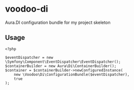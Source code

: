 # voodoo-di
Aura.DI configuration bundle for my project skeleton

## Usage

```
<?php

$eventDispatcher = new \Symfony\Component\EventDispatcher\EventDispatcher();
$containerBuilder = new Aura\Di\ContainerBuilder();
$container = $containerBuilder->newConfiguredInstance(
    new \Voodoo\Di\ConfigurationBundle($eventDispatcher),
    true
);
```